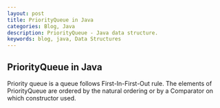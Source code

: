 ```yaml
---
layout: post
title: PriorityQueue in Java 
categories: Blog, Java
description: PriorityQueue - Java data structure. 
keywords: blog, java, Data Structures
---
```


## PriorityQueue in Java
Priority queue is a queue follows First-In-First-Out rule. The elements of PriorityQueue are ordered by the natural ordering or by a Comparator on which constructor used. 

